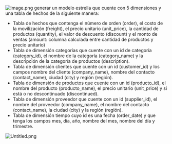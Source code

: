 ![image.png](attachment:e3795a53-98a8-4b29-9744-0e0e89e72410:image.png)
generar un modelo estrella que cuente con 5 dimensiones y una tabla
de hechos de la siguiente manera:

- Tabla de hechos que contenga el número de orden (order), el costo de la movilización
(freight), el precio unitario (unit_price), la cantidad de productos (quantity), el valor de
descuento (discount) y el monto de ventas (amount: columna calculada entre cantidad de
productos y precio unitario)
- Tabla de dimensión categorías que cuente con un id de categoría (category_id), el nombre
de la categoría (category_name) y la descripción de la categoría de productos (description).
- Tabla de dimensión clientes que cuente con un id (customer_id) y los campos nombre del
cliente (company_name), nombre del contacto (contact_name), ciudad (city) y región
(región).
- Tabla de dimensión de productos que cuente con un id (producto_id), el nombre del
producto (producto_name), el precio unitario (unit_price) y si está o no descontinuado
(discontinued).
- Tabla de dimensión proveedor que cuente con un id (supplier_id), el nombre del proveedor
(company_name), el nombre del contacto (contact_name), la ciudad (city) y la región
(región).
- Tabla de dimensión tiempo cuyo id es una fecha (order_date) y que tenga los campos mes,
día, año, nombre del mes, nombre del día y trimestre.

![Untitled.png](attachment:bd071fdf-699f-4ca4-b703-8de541b5180b:Untitled.png)
